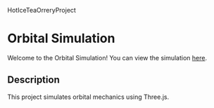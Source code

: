 HotIceTeaOrreryProject

# Orbital Simulation

Welcome to the Orbital Simulation! You can view the simulation [here](https://github.com/Strangeisit/hoticeteaoreryproject/blob/main/Orrery/Orrery.html).

## Description
This project simulates orbital mechanics using Three.js.
